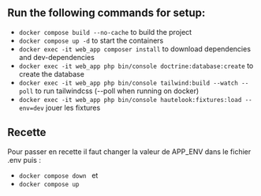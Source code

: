 ## Run the following commands for setup:

- ``docker compose build --no-cache`` to build the project 
- ``docker compose up -d`` to start the containers
- ``docker exec -it web_app composer install`` to download dependencies and dev-dependencies
- ``docker exec -it web_app php bin/console doctrine:database:create`` to create the database
- ``docker exec -it web_app php bin/console tailwind:build --watch --poll`` to run tailwindcss (--poll when running on docker)
- ``docker exec -it web_app php bin/console hautelook:fixtures:load --env=dev`` jouer les fixtures

## Recette
Pour passer en recette il faut changer la valeur de APP_ENV dans le fichier .env puis :
- ``docker compose down `` 
et 
- ``docker compose up ``


